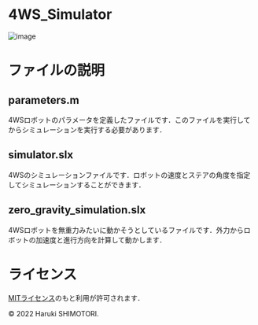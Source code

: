 # 4WS_Simulator

![image](https://user-images.githubusercontent.com/39794518/205836227-4ec35161-65a6-44e8-a873-19b06fece78d.png)

# ファイルの説明

## parameters.m
4WSロボットのパラメータを定義したファイルです．このファイルを実行してからシミュレーションを実行する必要があります．

## simulator.slx
4WSのシミュレーションファイルです．ロボットの速度とステアの角度を指定してシミュレーションすることができます．

## zero_gravity_simulation.slx
4WSロボットを無重力みたいに動かそうとしているファイルです．外力からロボットの加速度と進行方向を計算して動かします．

# ライセンス
[MITライセンス](https://github.com/shimotoriharuki/4WS_Simulator/blob/master/LICENSE)のもと利用が許可されます．

© 2022 Haruki SHIMOTORI.
